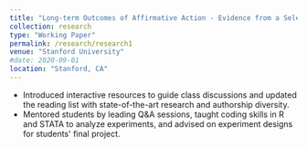 ```yaml
---
title: "Long-term Outcomes of Affirmative Action - Evidence from a Selective Law School in Brazil"
collection: research
type: "Working Paper"
permalink: /research/research1
venue: "Stanford University"
#date: 2020-09-01
location: "Stanford, CA"
---
```


- Introduced interactive resources to guide class discussions and updated the reading list with
state-of-the-art research and authorship diversity.
- Mentored students by leading Q&A sessions, taught coding skills in R and STATA to analyze
experiments, and advised on experiment designs for students' final project.


